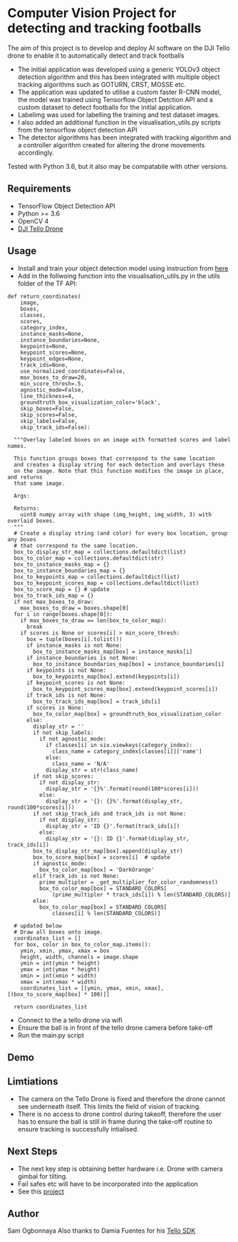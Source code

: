 # Computer Vision Project for detecting and tracking footballs

The aim of this project is to develop and deploy AI software on the DJI Tello drone to enable it to automatically detect and track footballs

+ The initial application was developed using a generic YOLOv3 object detection algorithm and this has been integrated with multiple object tracking algorithms such as GOTURN, CRST, MOSSE etc.
+ The application was updated to utilise a custom faster R-CNN model, the model was trained using Tensorflow Object Detction API and a custom dataset to detect footballs for the initlal application. 
+ Labelimg was used for labelling the training and test dataset images.
+ I also added an additional function in the visualisation_utils.py scripts from the tensorflow object detection API
+ The detector algorithms has been integrated with tracking algorithm and a controller algorithm created for altering the drone movements accordingly.

Tested with Python 3.6, but it also may be compatabile with other versions.

## Requirements
- TensorFlow Object Detection API
- Python >= 3.6
- OpenCV 4
- [DJI Tello Drone](https://store.dji.com/uk/shop/tello-series)

## Usage
- Install and train your object detection model using instruction from [here](https://tensorflow-object-detection-api-tutorial.readthedocs.io/en/latest/training.html#)
- Add in the follwoing function into the visualisation_utils.py in the utils folder of the TF API:
```
def return_coordinates(
    image,
    boxes,
    classes,
    scores,
    category_index,
    instance_masks=None,
    instance_boundaries=None,
    keypoints=None,
    keypoint_scores=None,
    keypoint_edges=None,
    track_ids=None,
    use_normalized_coordinates=False,
    max_boxes_to_draw=20,
    min_score_thresh=.5,
    agnostic_mode=False,
    line_thickness=4,
    groundtruth_box_visualization_color='black',
    skip_boxes=False,
    skip_scores=False,
    skip_labels=False,
    skip_track_ids=False):

  """Overlay labeled boxes on an image with formatted scores and label names.

  This function groups boxes that correspond to the same location
  and creates a display string for each detection and overlays these
  on the image. Note that this function modifies the image in place, and returns
  that same image.

  Args:

  Returns:
    uint8 numpy array with shape (img_height, img_width, 3) with overlaid boxes.
  """
  # Create a display string (and color) for every box location, group any boxes
  # that correspond to the same location.
  box_to_display_str_map = collections.defaultdict(list)
  box_to_color_map = collections.defaultdict(str)
  box_to_instance_masks_map = {}
  box_to_instance_boundaries_map = {}
  box_to_keypoints_map = collections.defaultdict(list)
  box_to_keypoint_scores_map = collections.defaultdict(list)
  box_to_score_map = {} # update
  box_to_track_ids_map = {}
  if not max_boxes_to_draw:
    max_boxes_to_draw = boxes.shape[0]
  for i in range(boxes.shape[0]):
    if max_boxes_to_draw == len(box_to_color_map):
      break
    if scores is None or scores[i] > min_score_thresh:
      box = tuple(boxes[i].tolist())
      if instance_masks is not None:
        box_to_instance_masks_map[box] = instance_masks[i]
      if instance_boundaries is not None:
        box_to_instance_boundaries_map[box] = instance_boundaries[i]
      if keypoints is not None:
        box_to_keypoints_map[box].extend(keypoints[i])
      if keypoint_scores is not None:
        box_to_keypoint_scores_map[box].extend(keypoint_scores[i])
      if track_ids is not None:
        box_to_track_ids_map[box] = track_ids[i]
      if scores is None:
        box_to_color_map[box] = groundtruth_box_visualization_color
      else:
        display_str = ''
        if not skip_labels:
          if not agnostic_mode:
            if classes[i] in six.viewkeys(category_index):
              class_name = category_index[classes[i]]['name']
            else:
              class_name = 'N/A'
            display_str = str(class_name)
        if not skip_scores:
          if not display_str:
            display_str = '{}%'.format(round(100*scores[i]))
          else:
            display_str = '{}: {}%'.format(display_str, round(100*scores[i]))
        if not skip_track_ids and track_ids is not None:
          if not display_str:
            display_str = 'ID {}'.format(track_ids[i])
          else:
            display_str = '{}: ID {}'.format(display_str, track_ids[i])
        box_to_display_str_map[box].append(display_str)
        box_to_score_map[box] = scores[i]  # update
        if agnostic_mode:
          box_to_color_map[box] = 'DarkOrange'
        elif track_ids is not None:
          prime_multipler = _get_multiplier_for_color_randomness()
          box_to_color_map[box] = STANDARD_COLORS[
              (prime_multipler * track_ids[i]) % len(STANDARD_COLORS)]
        else:
          box_to_color_map[box] = STANDARD_COLORS[
              classes[i] % len(STANDARD_COLORS)]

  # updated below
  # Draw all boxes onto image.
  coordinates_list = []
  for box, color in box_to_color_map.items():
    ymin, xmin, ymax, xmax = box
    height, width, channels = image.shape
    ymin = int(ymin * height)
    ymax = int(ymax * height)
    xmin = int(xmin * width)
    xmax = int(xmax * width)
    coordinates_list = [[ymin, ymax, xmin, xmax], [(box_to_score_map[box] * 100)]]

  return coordinates_list
```
- Connect to the a tello drone via wifi
- Ensure the ball is in front of the tello drone camera before take-off
- Run the main.py script

## Demo

## Limtiations
- The camera on the Tello Drone is fixed and therefore the drone cannot see underneath itself. This limits the field of vision of tracking.
- There is no access to drone control during takeoff, therefore the user has to ensure the ball is still in frame during the take-off routine to ensure tracking is successfully intialised.

## Next Steps
- The next key step is obtaining better hardware i.e. Drone with camera gimbal for tilting.
- Fail safes etc will have to be incorporated into the application
- See this [project](link)

## Author
Sam Ogbonnaya
Also thanks to Damia Fuentes for his [Tello SDK](https://github.com/damiafuentes/DJITelloPy)
